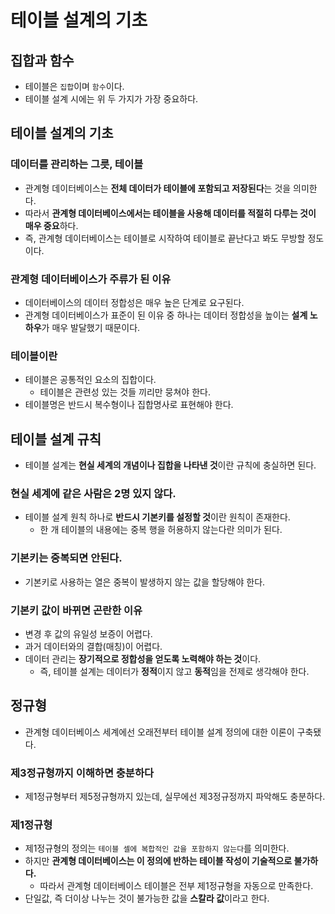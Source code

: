# 테이블 설계의 기초
## 집합과 함수
- 테이블은 `집합`이며 `함수`이다.
- 테이블 설계 시에는 위 두 가지가 가장 중요하다.

## 테이블 설계의 기초
### 데이터를 관리하는 그릇, 테이블
- 관계형 데이터베이스는 **전체 데이터가 테이블에 포함되고 저장된다**는 것을 의미한다.
- 따라서 **관계형 데이터베이스에서는 테이블을 사용해 데이터를 적절히 다루는 것이 매우 중요**하다.
- 즉, 관계형 데이터베이스는 테이블로 시작하여 테이블로 끝난다고 봐도 무방할 정도이다.


### 관계형 데이터베이스가 주류가 된 이유
- 데이터베이스의 데이터 정합성은 매우 높은 단계로 요구된다.
- 관계형 데이터베이스가 표준이 된 이유 중 하나는 데이터 정합성을 높이는 **설계 노하우**가 매우 발달했기 때문이다.

### 테이블이란
- 테이블은 공통적인 요소의 집합이다.
  - 테이블은 관련성 있는 것들 끼리만 뭉쳐야 한다.
- 테이블명은 반드시 복수형이나 집합명사로 표현해야 한다.

## 테이블 설계 규칙
- 테이블 설계는 **현실 세계의 개념이나 집합을 나타낸 것**이란 규칙에 충실하면 된다.

### 현실 세계에 같은 사람은 2명 있지 않다.
- 테이블 설계 원칙 하나로 **반드시 기본키를 설정할 것**이란 원칙이 존재한다.
  - 한 개 테이블의 내용에는 중복 행을 허용하지 않는다란 의미가 된다.

### 기본키는 중복되면 안된다.
- 기본키로 사용하는 열은 중복이 발생하지 않는 값을 할당해야 한다.

### 기본키 값이 바뀌면 곤란한 이유
- 변경 후 값의 유일성 보증이 어렵다.
- 과거 데이터와의 결합(매칭)이 어렵다.
- 데이터 관리는 **장기적으로 정합성을 얻도록 노력해야 하는 것**이다.
  - 즉, 테이블 설계는 데이터가 **정적**이지 않고 **동적**임을 전제로 생각해야 한다.

## 정규형
- 관계형 데이터베이스 세계에선 오래전부터 테이블 설계 정의에 대한 이론이 구축됐다.

### 제3정규형까지 이해하면 충분하다
- 제1정규형부터 제5정규형까지 있는데, 실무에선 제3정규정까지 파악해도 충분하다.

### 제1정규형
- 제1정규형의 정의는 `테이블 셀에 복합적인 값을 포함하지 않는다`를 의미한다.
- 하지만 **관계형 데이터베이스는 이 정의에 반하는 테이블 작성이 기술적으로 불가하다.**
  - 따라서 관계형 데이터베이스 테이블은 전부 제1정규형을 자동으로 만족한다.
- 단일값, 즉 더이상 나누는 것이 불가능한 값을 **스칼라 값**이라고 한다.
